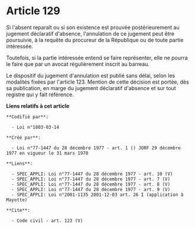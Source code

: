# Article 129

Si l'absent reparaît ou si son existence est prouvée postérieurement au jugement déclaratif d'absence, l'annulation de ce
jugement peut être poursuivie, à la requête du procureur de la République ou de toute partie intéressée. 

Toutefois, si la partie intéressée entend se faire représenter, elle ne pourra le faire que par un avocat régulièrement
inscrit au barreau. 

Le dispositif du jugement d'annulation est publié sans délai, selon les modalités fixées par l'article 123. Mention de cette
décision est portée, dès sa publication, en marge du jugement déclaratif d'absence et sur tout registre qui y fait référence.

**Liens relatifs à cet article**

	**Codifié par**:

	  - Loi n°1803-03-14

	**Créé par**:

	  - Loi n°77-1447 du 28 décembre 1977 - art. 1 () JORF 29 décembre 1977 en vigueur le 31 mars 1978

	**Liens**:

	  - SPEC_APPLI: Loi n°77-1447 du 28 décembre 1977 - art. 10 (V)
	  - SPEC_APPLI: Loi n°77-1447 du 28 décembre 1977 - art. 7 (V)
	  - SPEC_APPLI: Loi n°77-1447 du 28 décembre 1977 - art. 8 (V)
	  - SPEC_APPLI: Loi n°77-1447 du 28 décembre 1977 - art. 9 (V)
	  - SPEC_APPLI: Loi n°2001-1135 2001-12-03 art. 26 I (application à Mayotte)

	**Cite**:

	  - Code civil - art. 123 (V)
